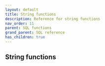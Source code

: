 ```yaml
---
layout: default
title: String functions
description: Reference for string functions
nav_order: 11
parent: SQL functions
grand_parent: SQL reference
has_children: true
---
```


## String functions
